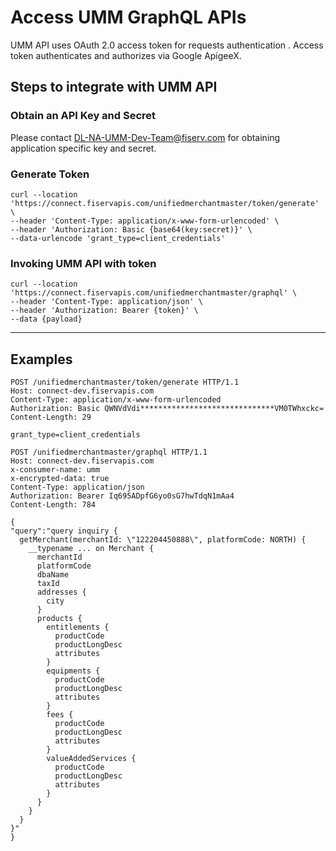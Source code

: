 # Access UMM GraphQL APIs

UMM API uses OAuth 2.0 access token for requests authentication . Access token authenticates and authorizes via Google ApigeeX.

## Steps to integrate with UMM API

### Obtain an API Key and Secret

Please contact <DL-NA-UMM-Dev-Team@fiserv.com>  for obtaining  application specific key and secret.

### Generate Token

```shell
curl --location 'https://connect.fiservapis.com/unifiedmerchantmaster/token/generate' \
--header 'Content-Type: application/x-www-form-urlencoded' \
--header 'Authorization: Basic {base64(key:secret)}' \
--data-urlencode 'grant_type=client_credentials'
```

### Invoking UMM API with token

```shell
curl --location 'https://connect.fiservapis.com/unifiedmerchantmaster/graphql' \
--header 'Content-Type: application/json' \
--header 'Authorization: Bearer {token}' \
--data {payload}
```

---

## Examples

```http
POST /unifiedmerchantmaster/token/generate HTTP/1.1
Host: connect-dev.fiservapis.com
Content-Type: application/x-www-form-urlencoded
Authorization: Basic QWNVdVdi******************************VM0TWhxckc=
Content-Length: 29

grant_type=client_credentials
```

```http
POST /unifiedmerchantmaster/graphql HTTP/1.1
Host: connect-dev.fiservapis.com
x-consumer-name: umm
x-encrypted-data: true
Content-Type: application/json
Authorization: Bearer Iq695ADpfG6yo0sG7hwTdqN1mAa4
Content-Length: 784

{
"query":"query inquiry {
  getMerchant(merchantId: \"122204450888\", platformCode: NORTH) {
    __typename ... on Merchant {
      merchantId
      platformCode
      dbaName
      taxId
      addresses {
        city
      }
      products {
        entitlements {
          productCode
          productLongDesc
          attributes
        }
        equipments {
          productCode
          productLongDesc
          attributes
        }
        fees {
          productCode
          productLongDesc
          attributes
        }
        valueAddedServices {
          productCode
          productLongDesc
          attributes
        }
      }
    }
  }
}"
}
```

